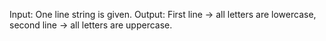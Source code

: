 Input: One line string is given. Output: First line -> all letters are lowercase, second line -> all letters are uppercase.
